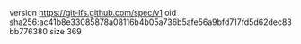 version https://git-lfs.github.com/spec/v1
oid sha256:ac41b8e33085878a08116b4b05a736b5afe56a9bfd717fd5d62dec83bb776380
size 369
